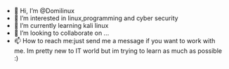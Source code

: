- 👋 Hi, I’m @Domilinux
- 👀 I’m interested in linux,programming and cyber security
- 🌱 I’m currently learning kali linux
- 💞️ I’m looking to collaborate on ...
- 📫 How to reach me:just send me a message if you want to work with me.
Im pretty new to IT world but im trying to learn as much as possible
:)

